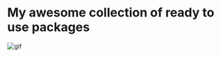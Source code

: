 # My awesome collection of ready to use packages

![gif](https://media3.giphy.com/media/3gJRDvjz1vc666fxPl/giphy.gif?cid=ecf05e47pk7ij47alvbucrr4jqhx7ccj5qsquahe4563kvkw&ep=v1_gifs_related&rid=giphy.gif&ct=g)

